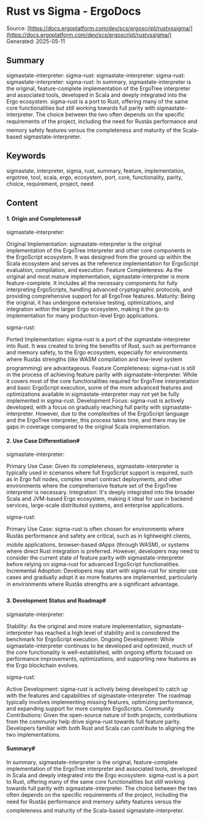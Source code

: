 # Rust vs Sigma - ErgoDocs
Source: [https://docs.ergoplatform.com/dev/scs/ergoscript/rustvssigma/](https://docs.ergoplatform.com/dev/scs/ergoscript/rustvssigma/)
Generated: 2025-05-11

## Summary
sigmastate-interpreter: sigma-rust: sigmastate-interpreter: sigma-rust: sigmastate-interpreter: sigma-rust: In summary, sigmastate-interpreter is the original, feature-complete implementation of the ErgoTree interpreter and associated tools, developed in Scala and deeply integrated into the Ergo ecosystem. sigma-rust is a port to Rust, offering many of the same core functionalities but still working towards full parity with sigmastate-interpreter. The choice between the two often depends on the specific requirements of the project, including the need for Rustâs performance and memory safety features versus the completeness and maturity of the Scala-based sigmastate-interpreter.

## Keywords
sigmastate, interpreter, sigma, rust, summary, feature, implementation, ergotree, tool, scala, ergo, ecosystem, port, core, functionality, parity, choice, requirement, project, need

## Content
#### 1. Origin and Completeness#
sigmastate-interpreter:

Original Implementation: sigmastate-interpreter is the original implementation of the ErgoTree interpreter and other core components in the ErgoScript ecosystem. It was designed from the ground up within the Scala ecosystem and serves as the reference implementation for ErgoScript evaluation, compilation, and execution.
Feature Completeness: As the original and most mature implementation, sigmastate-interpreter is more feature-complete. It includes all the necessary components for fully interpreting ErgoScripts, handling advanced cryptographic protocols, and providing comprehensive support for all ErgoTree features.
Maturity: Being the original, it has undergone extensive testing, optimizations, and integration within the larger Ergo ecosystem, making it the go-to implementation for many production-level Ergo applications.



sigma-rust:

Ported Implementation: sigma-rust is a port of the sigmastate-interpreter into Rust. It was created to bring the benefits of Rust, such as performance and memory safety, to the Ergo ecosystem, especially for environments where Rustâs strengths (like WASM compilation and low-level system programming) are advantageous.
Feature Completeness: sigma-rust is still in the process of achieving feature parity with sigmastate-interpreter. While it covers most of the core functionalities required for ErgoTree interpretation and basic ErgoScript execution, some of the more advanced features and optimizations available in sigmastate-interpreter may not yet be fully implemented in sigma-rust.
Development Focus: sigma-rust is actively developed, with a focus on gradually reaching full parity with sigmastate-interpreter. However, due to the complexities of the ErgoScript language and the ErgoTree interpreter, this process takes time, and there may be gaps in coverage compared to the original Scala implementation.

#### 2. Use Case Differentiation#
sigmastate-interpreter:

Primary Use Case: Given its completeness, sigmastate-interpreter is typically used in scenarios where full ErgoScript support is required, such as in Ergo full nodes, complex smart contract deployments, and other environments where the comprehensive feature set of the ErgoTree interpreter is necessary.
Integration: It's deeply integrated into the broader Scala and JVM-based Ergo ecosystem, making it ideal for use in backend services, large-scale distributed systems, and enterprise applications.



sigma-rust:

Primary Use Case: sigma-rust is often chosen for environments where Rustâs performance and safety are critical, such as in lightweight clients, mobile applications, browser-based dApps (through WASM), or systems where direct Rust integration is preferred. However, developers may need to consider the current state of feature parity with sigmastate-interpreter before relying on sigma-rust for advanced ErgoScript functionalities.
Incremental Adoption: Developers may start with sigma-rust for simpler use cases and gradually adopt it as more features are implemented, particularly in environments where Rustâs strengths are a significant advantage.

#### 3. Development Status and Roadmap#
sigmastate-interpreter:

Stability: As the original and more mature implementation, sigmastate-interpreter has reached a high level of stability and is considered the benchmark for ErgoScript execution.
Ongoing Development: While sigmastate-interpreter continues to be developed and optimized, much of the core functionality is well-established, with ongoing efforts focused on performance improvements, optimizations, and supporting new features as the Ergo blockchain evolves.



sigma-rust:

Active Development: sigma-rust is actively being developed to catch up with the features and capabilities of sigmastate-interpreter. The roadmap typically involves implementing missing features, optimizing performance, and expanding support for more complex ErgoScripts.
Community Contributions: Given the open-source nature of both projects, contributions from the community help drive sigma-rust towards full feature parity. Developers familiar with both Rust and Scala can contribute to aligning the two implementations.

#### Summary#
In summary, sigmastate-interpreter is the original, feature-complete implementation of the ErgoTree interpreter and associated tools, developed in Scala and deeply integrated into the Ergo ecosystem. sigma-rust is a port to Rust, offering many of the same core functionalities but still working towards full parity with sigmastate-interpreter. The choice between the two often depends on the specific requirements of the project, including the need for Rustâs performance and memory safety features versus the completeness and maturity of the Scala-based sigmastate-interpreter.
